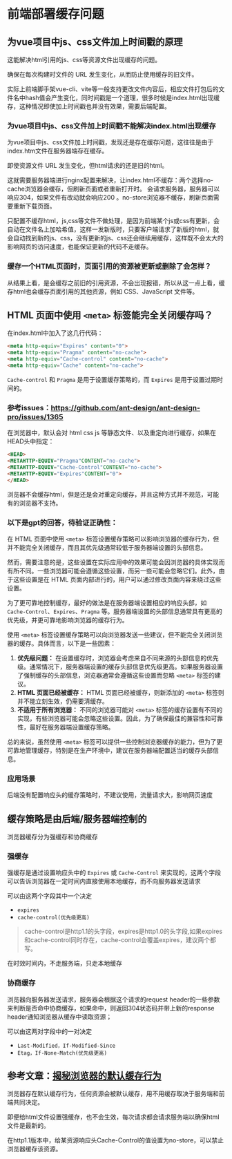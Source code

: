 # 前端部署缓存问题

## 为vue项目中js、css文件加上时间戳的原理

这能解决html引用的js、css等资源文件出现缓存的问题。

确保在每次构建时文件的 URL 发生变化，从而防止使用缓存的旧文件。

实际上前端脚手架vue-cli、vite等一般支持更改文件内容后，相应文件打包后的文件名中hash值会产生变化，同时间戳是一个道理，很多时候是index.html出现缓存，这种情况即使加上时间戳也并没有效果，需要后端配置。

### 为vue项目中js、css文件加上时间戳不能解决index.html出现缓存

为vue项目中js、css文件加上时间戳，发现还是存在缓存问题，这往往是由于index.htm文件在服务器端存在缓存。

即使资源文件 URL 发生变化，但html请求的还是旧的html。

这就需要服务器端进行nginx配置来解决，让index.html不缓存：两个选择no-cache浏览器会缓存，但刷新页面或者重新打开时。 会请求服务器，服务器可以响应304，如果文件有改动就会响应200 。no-store浏览器不缓存，刷新页面需要重新下载页面。

只配置不缓存html，js,css等文件不做处理，是因为前端某个js或css有更新，会自动在文件名上加哈希值，这样一发新版时，只要客户端请求了新版的html，就会自动找到新的js、css，没有更新的js、css还会继续用缓存，这样既不会太大的影响网页的访问速度，也能保证更新的代码不走缓存。

### 缓存一个HTML页面时，页面引用的资源被更新或删除了会怎样？

从结果上看，是会缓存之前旧的引用资源，不会出现报错，所以从这一点上看，缓存html也会缓存页面引用的其他资源，例如 CSS、JavaScript 文件等。

##  HTML 页面中使用 `<meta>` 标签能完全关闭缓存吗？

在index.html中加入了这几行代码：

```html
<meta http-equiv="Expires" content="0">
<meta http-equiv="Pragma" content="no-cache">
<meta http-equiv="Cache-control" content="no-cache">
<meta http-equiv="Cache" content="no-cache">
```

`Cache-control` 和 `Pragma` 是用于设置缓存策略的，而 `Expires` 是用于设置过期时间的。

### 参考issues：https://github.com/ant-design/ant-design-pro/issues/1365

在浏览器中，默认会对 html css js 等静态文件、以及重定向进行缓存，如果在HEAD头中指定：

```html
<HEAD>
<METAHTTP-EQUIV="Pragma"CONTENT="no-cache">
<METAHTTP-EQUIV="Cache-Control"CONTENT="no-cache">
<METAHTTP-EQUIV="Expires"CONTENT="0">
</HEAD>
```

浏览器不会缓存html，但是还是会对重定向缓存，并且这种方式并不规范，可能有的浏览器不支持。

### 以下是gpt的回答，待验证正确性：

在 HTML 页面中使用 `<meta>` 标签设置缓存策略可以影响浏览器的缓存行为，但并不能完全关闭缓存，而且其优先级通常较低于服务器端设置的头部信息。

然而，需要注意的是，这些设置在实际应用中的效果可能会因浏览器的具体实现而有所不同。一些浏览器可能会遵循这些设置，而另一些可能会忽略它们。此外，由于这些设置是在 HTML 页面内部进行的，用户可以通过修改页面内容来绕过这些设置。

为了更可靠地控制缓存，最好的做法是在服务器端设置相应的响应头部，如 `Cache-Control`、`Expires`、`Pragma` 等。服务器端设置的头部信息通常具有更高的优先级，并更可靠地影响浏览器的缓存行为。

使用 `<meta>` 标签设置缓存策略可以向浏览器发送一些建议，但不能完全关闭浏览器的缓存。具体而言，以下是一些因素：

1. **优先级问题：** 在设置缓存时，浏览器会考虑来自不同来源的头部信息的优先级。通常情况下，服务器端设置的缓存头部信息优先级更高。如果服务器设置了强制缓存的头部信息，浏览器通常会遵循这些设置而忽略 `<meta>` 标签的建议。
2. **HTML 页面已经被缓存：** HTML 页面已经被缓存，则新添加的 `<meta>` 标签则并不能立刻生效，仍需要清缓存。
3. **不适用于所有浏览器：** 不同的浏览器可能对 `<meta>` 标签的缓存设置有不同的实现，有些浏览器可能会忽略这些设置。因此，为了确保最佳的兼容性和可靠性，最好在服务器端设置缓存策略。

总的来说，虽然使用 `<meta>` 标签可以提供一些控制浏览器缓存的能力，但为了更可靠地管理缓存，特别是在生产环境中，建议在服务器端配置适当的缓存头部信息。

### 应用场景

后端没有配置响应头的缓存策略时，不建议使用，流量请求大，影响网页速度

## 缓存策略是由后端/服务器端控制的

浏览器缓存分为强缓存和协商缓存

### 强缓存

强缓存是通过设置响应头中的 `Expires` 或 `Cache-Control` 来实现的，这两个字段可以告诉浏览器在一定时间内直接使用本地缓存，而不向服务器发送请求

可以由这两个字段其中一个决定

- `expires`
- `cache-control(优先级更高)`

> cache-control是http1.1的头字段，expires是http1.0的头字段,如果expires和cache-control同时存在，cache-control会覆盖expires，建议两个都写。

在时效时间内，不走服务端，只走本地缓存

### 协商缓存

浏览器向服务器发送请求，服务器会根据这个请求的request header的一些参数来判断是否命中协商缓存，如果命中，则返回304状态码并带上新的response header通知浏览器从缓存中读取资源；

可以由这两对字段中的一对决定

- `Last-Modified，If-Modified-Since`
- `Etag，If-None-Match(优先级更高)`

## 参考文章：[揭秘浏览器的默认缓存行为](https://juejin.cn/user/1328634938264686/posts)

浏览器存在默认缓存行为，任何资源会被默认缓存，用不用缓存取决于服务端和前端共同决定。

即便给html文件设置强缓存，也不会生效，每次请求都会请求服务端以确保html文件是最新的。

在http1.1版本中，给某资源响应头Cache-Control的值设置为no-store，可以禁止浏览器缓存该资源。

